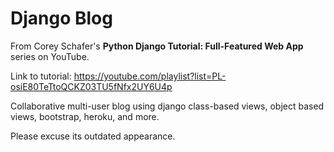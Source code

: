 # Django Blog

From Corey Schafer's **Python Django Tutorial: Full-Featured Web App** series on YouTube.

Link to tutorial: https://youtube.com/playlist?list=PL-osiE80TeTtoQCKZ03TU5fNfx2UY6U4p

Collaborative multi-user blog using django class-based views, object based views, bootstrap, heroku, and more.

Please excuse its outdated appearance.
